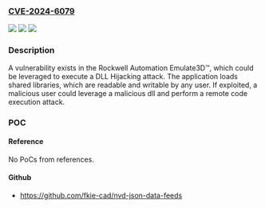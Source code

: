 ### [CVE-2024-6079](https://cve.mitre.org/cgi-bin/cvename.cgi?name=CVE-2024-6079)
![](https://img.shields.io/static/v1?label=Product&message=Emulate3D%E2%84%A2&color=blue)
![](https://img.shields.io/static/v1?label=Version&message=%3D%2017.00.00.13276%20&color=brighgreen)
![](https://img.shields.io/static/v1?label=Vulnerability&message=CWE-610%20Externally%20Controlled%20Reference%20to%20a%20Resource%20in%20Another%20Sphere&color=brighgreen)

### Description

A vulnerability exists in the Rockwell Automation Emulate3D™, which could be leveraged to execute a DLL Hijacking attack. The application loads shared libraries, which are readable and writable by any user. If exploited, a malicious user could leverage a malicious dll and perform a remote code execution attack.

### POC

#### Reference
No PoCs from references.

#### Github
- https://github.com/fkie-cad/nvd-json-data-feeds


